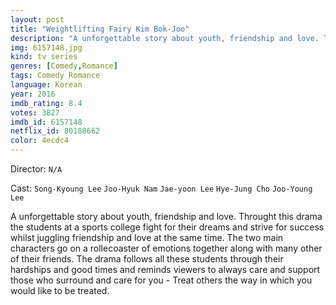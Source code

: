 ```yaml
---
layout: post
title: "Weightlifting Fairy Kim Bok-Joo"
description: "A unforgettable story about youth, friendship and love. Throught this drama the students at a sports college fight for their dreams and strive for success whilst juggling friendship and love at the same time. The two main characters go on a rollecoaster of emotions together along with many other of their friends. The drama follows all these students through their hardships and good times and reminds viewers to always care and support those who surround and care for you - Treat others the way in which you would like to be treated..."
img: 6157148.jpg
kind: tv series
genres: [Comedy,Romance]
tags: Comedy Romance 
language: Korean
year: 2016
imdb_rating: 8.4
votes: 3827
imdb_id: 6157148
netflix_id: 80188662
color: 4ecdc4
---
```

Director: `N/A`  

Cast: `Song-Kyoung Lee` `Joo-Hyuk Nam` `Jae-yoon Lee` `Hye-Jung Cho` `Joo-Young Lee` 

A unforgettable story about youth, friendship and love. Throught this drama the students at a sports college fight for their dreams and strive for success whilst juggling friendship and love at the same time. The two main characters go on a rollecoaster of emotions together along with many other of their friends. The drama follows all these students through their hardships and good times and reminds viewers to always care and support those who surround and care for you - Treat others the way in which you would like to be treated.